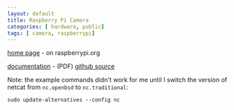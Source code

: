 ```yaml
---
layout: default
title: Raspberry Pi Camera
categories: [ hardware, public]
tags: [ camera, raspberrypi]
---
```


[home page](http://www.raspberrypi.org/camera) - on raspberrypi.org

[documentation](RaspiCamDocs.pdf) - (PDF) [github source](https://github.com/raspberrypi/userland/blob/master/host_applications/linux/apps/raspicam/RaspiCamDocs.odt)

Note: the example commands didn't work for me until I switch the version of netcat from `nc.openbsd` to `nc.traditional`:

	sudo update-alternatives --config nc